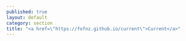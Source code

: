 ```yaml
---
published: true
layout: default
category: section
title: "<a href=\"https://fofnz.github.io/current\">Current</a>"
---
```


